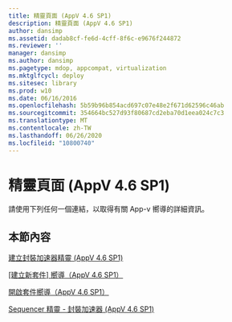 ```yaml
---
title: 精靈頁面 (AppV 4.6 SP1)
description: 精靈頁面 (AppV 4.6 SP1)
author: dansimp
ms.assetid: dadab8cf-fe6d-4cff-8f6c-e9676f244872
ms.reviewer: ''
manager: dansimp
ms.author: dansimp
ms.pagetype: mdop, appcompat, virtualization
ms.mktglfcycl: deploy
ms.sitesec: library
ms.prod: w10
ms.date: 06/16/2016
ms.openlocfilehash: 5b59b96b854acd697c07e48e2f671d62596c46ab
ms.sourcegitcommit: 354664bc527d93f80687cd2eba70d1eea024c7c3
ms.translationtype: MT
ms.contentlocale: zh-TW
ms.lasthandoff: 06/26/2020
ms.locfileid: "10800740"
---
```

# 精靈頁面 (AppV 4.6 SP1)


請使用下列任何一個連結，以取得有關 App-v 嚮導的詳細資訊。

## 本節內容


<a href="" id="create-package-accelerator-wizard--appv-4-6-sp1-"></a>[建立封裝加速器精靈 (AppV 4.6 SP1)](create-package-accelerator-wizard--appv-46-sp1-.md)  

<a href="" id="create-new-package-wizard---appv-4-6-sp1-"></a>[[建立新套件] 嚮導（AppV 4.6 SP1）](create-new-package-wizard---appv-46-sp1-.md)  

<a href="" id="open-package-wizard---appv-4-6-sp1-"></a>[開啟套件嚮導（AppV 4.6 SP1）](open-package-wizard---appv-46-sp1-.md)  

<a href="" id="sequencer-wizard---package-accelerator--appv-4-6-sp1-"></a>[Sequencer 精靈 - 封裝加速器 (AppV 4.6 SP1)](sequencer-wizard---package-accelerator--appv-46-sp1-.md)  

 

 





